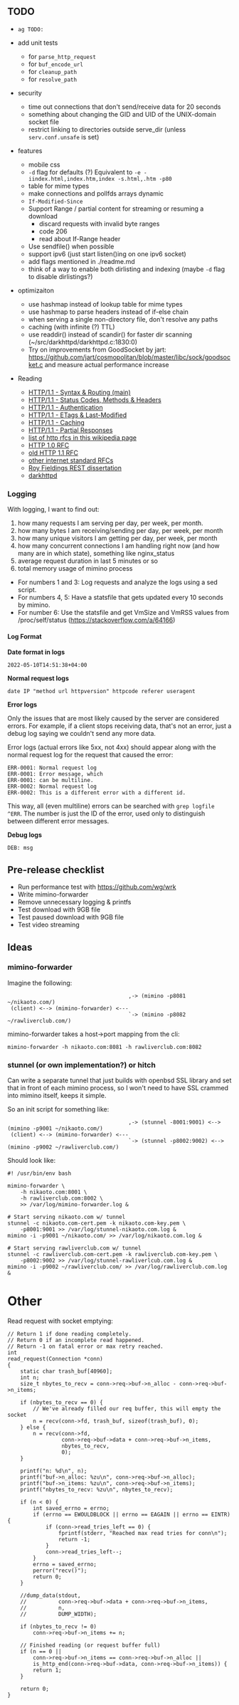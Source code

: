 ## TODO

- `ag TODO:`
- add unit tests
  - for `parse_http_request`
  - for `buf_encode_url`
  - for `cleanup_path`
  - for `resolve_path`

- security
  - time out connections that don't send/receive data for 20 seconds
  - something about changing the GID and UID of the UNIX-domain socket file
  - restrict linking to directories outside serve_dir (unless `serv.conf.unsafe`
    is set)

- features
  - mobile css
  - `-d` flag for defaults (?)
    Equivalent to `-e -iindex.html,index.htm,index -s.html,.htm -p80`
  - table for mime types
  - make connections and pollfds arrays dynamic
  - `If-Modified-Since`
  - Support Range / partial content for streaming or resuming a download
    - discard requests with invalid byte ranges
    - code 206
    - read about If-Range header
  - Use sendfile() when possible
  - support ipv6 (just start listen()ing on one ipv6 socket)
  - add flags mentioned in ./readme.md
  - think of a way to enable both dirlisting and indexing (maybe `-d` flag to
  disable dirlistings?)


- optimizaiton
  - use hashmap instead of lookup table for mime types
  - use hashmap to parse headers instead of if-else chain
  - when serving a single non-directory file, don't resolve any paths
  - caching (with infinite (?) TTL)
  - use readdir() instead of scandir() for faster dir scanning
    (~/src/darkhttpd/darkhttpd.c:1830:0)
  - Try on improvements from GoodSocket by jart:
  https://github.com/jart/cosmopolitan/blob/master/libc/sock/goodsocket.c and
  measure actual performance increase

- Reading
  - [HTTP/1.1 - Syntax & Routing (main)](https://datatracker.ietf.org/doc/html/rfc7230)
  - [HTTP/1.1 - Status Codes, Methods & Headers ](https://datatracker.ietf.org/doc/html/rfc7231)
  - [HTTP/1.1 - Authentication](https://datatracker.ietf.org/doc/html/rfc7235)
  - [HTTP/1.1 - ETags & Last-Modified](https://datatracker.ietf.org/doc/html/rfc7232)
  - [HTTP/1.1 - Caching](https://datatracker.ietf.org/doc/html/rfc7234)
  - [HTTP/1.1 - Partial Responses](https://datatracker.ietf.org/doc/html/rfc7233)
  - [list of http rfcs in this wikipedia page](https://en.wikipedia.org/wiki/Hypertext_Transfer_Protocol)
  - [HTTP 1.0 RFC](https://datatracker.ietf.org/doc/html/rfc1945)
  - [old HTTP 1.1 RFC](https://datatracker.ietf.org/doc/html/rfc2616)
  - [other internet standard RFCs](https://www.rfc-editor.org/search/rfc_search_detail.php?sortkey=Number&sorting=DESC&page=All&pubstatus%5B%5D=Standards%20Track&std_trk=Internet%20Standard)
  - [Roy Fieldings REST dissertation](https://www.ics.uci.edu/~fielding/pubs/dissertation/top.htm)
  - [darkhttpd](https://unix4lyfe.org/darkhttpd/)

### Logging
With logging, I want to find out:
 1. how many requests I am serving per day, per week, per month.
 2. how many bytes I am receiving/sending per day, per week, per month
 3. how many unique visitors I am getting per day, per week, per month
 4. how many concurrent connections I am handling right now (and how many are
    in which state), something like nginx_status
 5. average request duration in last 5 minutes or so
 6. total memory usage of mimino process

- For numbers 1 and 3: Log requests and analyze the logs using a sed script.
- For numbers 4, 5: Have a statsfile that gets updated every 10 seconds by mimino.
- For number 6: Use the statsfile and get VmSize and VmRSS values from
  /proc/self/status (https://stackoverflow.com/a/64166)

#### Log Format

**Date format in logs**
```
2022-05-10T14:51:38+04:00
```

**Normal request logs**
```
date IP "method url httpversion" httpcode referer useragent
```

**Error logs**

Only the issues that are most likely caused by the server are considered errors.
For example, if a client stops receiving data, that's not an error, just a debug
log saying we couldn't send any more data.

Error logs (actual errors like 5xx, not 4xx) should appear along with the normal
request log for the request that caused the error:
```
ERR-0001: Normal request log
ERR-0001: Error message, which
ERR-0001: can be multiline.
ERR-0002: Normal request log
ERR-0002: This is a different error with a different id.
```

This way, all (even multiline) errors can be searched with `grep logfile ^ERR`.
The number is just the ID of the error, used only to distinguish between
different error messages.

**Debug logs**
```
DEB: msg
```

## Pre-release checklist

- Run performance test with https://github.com/wg/wrk
- Write mimino-forwarder
- Remove unnecessary logging & printfs
- Test download with 9GB file
- Test paused download with 9GB file
- Test video streaming

## Ideas

### mimino-forwarder
Imagine the following:
```
                                      ,-> (mimino -p8081 ~/nikaoto.com/)
 (client) <--> (mimino-forwarder) <---
                                      `-> (mimino -p8082 ~/rawliverclub.com/)
```
mimino-forwarder takes a host->port mapping from the cli:
```
mimino-forwarder -h nikaoto.com:8081 -h rawliverclub.com:8082
```

### stunnel (or own implementation?) or hitch
Can write a separate tunnel that just builds with openbsd SSL library and set
that in front of each mimino process, so I won't need to have SSL crammed into
mimino itself, keeps it simple.

So an init script for something like:
```
                                      ,-> (stunnel -8001:9001) <--> (mimino -p9001 ~/nikaoto.com/)
 (client) <--> (mimino-forwarder) <---
                                      `-> (stunnel -p8002:9002) <--> (mimino -p9002 ~/rawliverclub.com/)
```

Should look like:
```
#! /usr/bin/env bash

mimino-forwarder \
    -h nikaoto.com:8001 \
    -h rawliverclub.com:8002 \
    >> /var/log/mimino-forwarder.log &

# Start serving nikaoto.com w/ tunnel
stunnel -c nikaoto.com-cert.pem -k nikaoto.com-key.pem \
    -p8001:9001 >> /var/log/stunnel-nikaoto.com.log &
mimino -i -p9001 ~/nikaoto.com/ >> /var/log/nikaoto.com.log &

# Start serving rawliverclub.com w/ tunnel
stunnel -c rawliverclub.com-cert.pem -k rawliverclub.com-key.pem \
    -p8002:9002 >> /var/log/stunnel-rawliverlcub.com.log &
mimino -i -p9002 ~/rawliverclub.com/ >> /var/log/rawliverclub.com.log &
```

# Other
Read request with socket emptying:
```
// Return 1 if done reading completely.
// Return 0 if an incomplete read happened.
// Return -1 on fatal error or max retry reached.
int
read_request(Connection *conn)
{
    static char trash_buf[40960];
    int n;
    size_t nbytes_to_recv = conn->req->buf->n_alloc - conn->req->buf->n_items;

    if (nbytes_to_recv == 0) {
        // We've already filled our req buffer, this will empty the socket
        n = recv(conn->fd, trash_buf, sizeof(trash_buf), 0);
    } else {
        n = recv(conn->fd,
                 conn->req->buf->data + conn->req->buf->n_items,
                 nbytes_to_recv,
                 0);
    }

    printf("n: %d\n", n);
    printf("buf->n_alloc: %zu\n", conn->req->buf->n_alloc);
    printf("buf->n_items: %zu\n", conn->req->buf->n_items);
    printf("nbytes_to_recv: %zu\n", nbytes_to_recv);

    if (n < 0) {
        int saved_errno = errno;
        if (errno == EWOULDBLOCK || errno == EAGAIN || errno == EINTR) {
            if (conn->read_tries_left == 0) {
                fprintf(stderr, "Reached max read tries for conn\n");
                return -1;
            }
            conn->read_tries_left--;
        }
        errno = saved_errno;
        perror("recv()");
        return 0;
    }

    //dump_data(stdout,
    //          conn->req->buf->data + conn->req->buf->n_items,
    //          n,
    //          DUMP_WIDTH);

    if (nbytes_to_recv != 0)
        conn->req->buf->n_items += n;

    // Finished reading (or request buffer full)
    if (n == 0 ||
        conn->req->buf->n_items == conn->req->buf->n_alloc ||
        is_http_end(conn->req->buf->data, conn->req->buf->n_items)) {
        return 1;
    }

    return 0;
}
```
